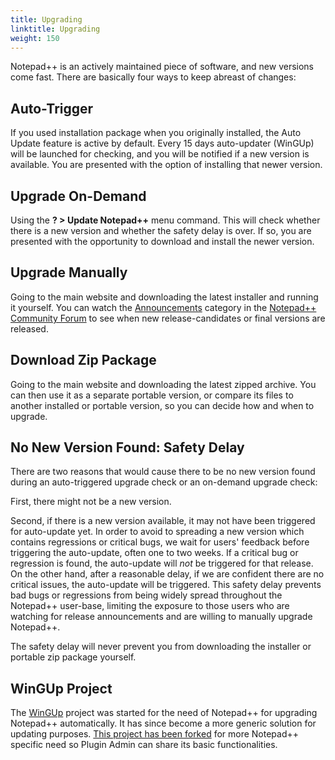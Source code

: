 ```yaml
---
title: Upgrading
linktitle: Upgrading
weight: 150
---
```


Notepad++ is an actively maintained piece of software, and new versions come fast. There are basically four ways to keep abreast of changes:

## Auto-Trigger
If you used installation package when you originally installed, the Auto Update feature is active by default. Every 15 days auto-updater (WinGUp) will be launched for checking, and you will be notified if a new version is available. You are presented with the option of installing that newer version.

## Upgrade On-Demand
Using the **? > Update Notepad++** menu command. This will check whether there is a new version and whether the safety delay is over. If so, you are presented with the opportunity to download and install the newer version.

## Upgrade Manually
Going to the main website and downloading the latest installer and running it yourself.  You can watch the [Announcements](https://community.notepad-plus-plus.org/category/1/announcements) category in the [Notepad++ Community Forum](https://community.notepad-plus-plus.org/) to see when new release-candidates or final versions are released.

## Download Zip Package
Going to the main website and downloading the latest zipped archive.  You can then use it as a separate portable version, or compare its files to another installed or portable version, so you can decide how and when to upgrade.

## No New Version Found: Safety Delay
There are two reasons that would cause there to be no new version found during an auto-triggered upgrade check or an on-demand upgrade check:

First, there might not be a new version.

Second, if there is a new version available, it may not have been triggered for auto-update yet. In order to avoid to spreading a new version which contains regressions or critical bugs, we wait for users' feedback before triggering the auto-update, often one to two weeks.  If a critical bug or regression is found, the auto-update will _not_ be triggered for that release. On the other hand, after a reasonable delay, if we are confident there are no critical issues, the auto-update will be triggered.  This safety delay prevents bad bugs or regressions from being widely spread throughout the Notepad++ user-base, limiting the exposure to those users who are watching for release announcements and are willing to manually upgrade Notepad++.

The safety delay will never prevent you from downloading the installer or portable zip package yourself.

## WinGUp Project
The [WinGUp](http://wingup.org/) project was started for the need of Notepad++ for upgrading Notepad++ automatically.  It has since become a more generic solution for updating purposes. [This project has been forked](https://github.com/notepad-plus-plus/wingup) for more Notepad++ specific need so Plugin Admin can share its basic functionalities.

